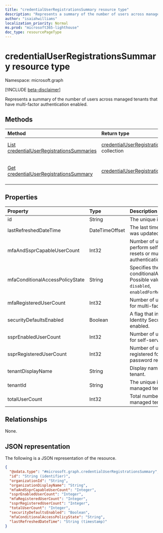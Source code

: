 ```yaml
---
title: "credentialUserRegistrationsSummary resource type"
description: "Represents a summary of the number of users across managed tenants that have multi-factor authentication enabled."
author: "isaiahwilliams"
localization_priority: Normal
ms.prod: "microsoft365-lighthouse"
doc_type: resourcePageType
---
```


# credentialUserRegistrationsSummary resource type

Namespace: microsoft.graph

[!INCLUDE [beta-disclaimer](../../includes/beta-disclaimer.md)]

Represents a summary of the number of users across managed tenants that have multi-factor authentication enabled.

## Methods
|Method|Return type|Description|
|:---|:---|:---|
|[List credentialUserRegistrationsSummaries](../api/credentialuserregistrationssummary-list.md)|[credentialUserRegistrationsSummary](../resources/credentialuserregistrationssummary.md) collection|Get a list of the [credentialUserRegistrationsSummary](../resources/credentialuserregistrationssummary.md) objects and their properties.|
|[Get credentialUserRegistrationsSummary](../api/credentialuserregistrationssummary-get.md)|[credentialUserRegistrationsSummary](../resources/credentialuserregistrationssummary.md)|Read the properties and relationships of a [credentialUserRegistrationsSummary](../resources/credentialuserregistrationssummary.md) object.|

## Properties
|Property|Type|Description|
|:---|:---|:---|
|id|String|The unique identifier for this entity.|
|lastRefreshedDateTime|DateTimeOffset|The last time the data for this entity was updated.|
|mfaAndSsprCapableUserCount|Int32|Number of users that are able to perform self-service password resets or multi-factor authentication.|
|mfaConditionalAccessPolicyState|String|Specifies the state of the conditionalAccessPolicy object. Possible values are: `enabled`, `disabled`, `enabledForReportingButNotEnforced`.|
|mfaRegisteredUserCount|Int32|Number of users that are registered for multi-factor authentication.|
|securityDefaultsEnabled|Boolean|A flag that indicates whether Identity Security Defaults is enabled.|
|ssprEnabledUserCount|Int32|Number of users that are enabled for self-service password reset.|
|ssprRegisteredUserCount|Int32|Number of users that have registered for self-service password reset.|
|tenantDisplayName|String|Display name for the managed tenant.|
|tenantId|String|The unique identifier for the managed tenant.|
|totalUserCount|Int32|Total number of accounts in the managed tenant.|

## Relationships
None.

## JSON representation
The following is a JSON representation of the resource.
<!-- {
  "blockType": "resource",
  "keyProperty": "id",
  "@odata.type": "microsoft.graph.credentialUserRegistrationsSummary",
  "openType": true
}
-->
``` json
{
  "@odata.type": "#microsoft.graph.credentialUserRegistrationsSummary",
  "id": "String (identifier)",
  "organizationId": "String",
  "organizationDisplayName": "String",
  "mfaAndSsprCapableUserCount": "Integer",
  "ssprEnabledUserCount": "Integer",
  "mfaRegisteredUserCount": "Integer",
  "ssprRegisteredUserCount": "Integer",
  "totalUserCount": "Integer",
  "securityDefaultsEnabled": "Boolean",
  "mfaConditionalAccessPolicyState": "String",
  "lastRefreshedDateTime": "String (timestamp)"
}
```
